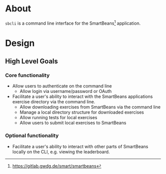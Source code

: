 # About

`sbcli` is a command line interface for the SmartBeans[^sb_gitlab] application.

# Design

## High Level Goals

### Core functionality

- Allow users to authenticate on the command line
  - Allow login via username/password or OAuth
- Facilitate a user's ability to interact with the SmartBeans applications exercise directory via the command line.
  - Allow downloading exercises from SmartBeans via the command line
  - Manage a local directory structure for downloaded exercises
  - Allow running tests for local exercises
  - Allow users to submit local exercises to SmartBeans

### Optional functionality

- Facilitate a user's ability to interact with other parts of SmartBeans locally on the CLI, e.g. viewing the leaderboard.

[^sb_gitlab]: https://gitlab.gwdg.de/smart/smartbeans
